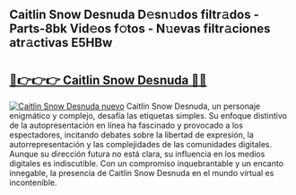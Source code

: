 ## Caitlin Snow Desnuda D𝚎sn𝚞dos filtr𝚊dos - Parts-8bk Vid𝚎os f𝚘tos - N𝚞evas filtr𝚊ciones atr𝚊ctivas E5HBw

# <h2><a href="http://mb4wvg.tromn.icu/?c=Caitlin+Snow+Desnuda">🔗👉👉👉 Caitlin Snow Desnuda 🔗🔗</a></h2>

[![Caitlin Snow Desnuda nuevo](https://i.imgur.com/pEAQMta.gif)](http://mb4wvg.tromn.icu/?c=Caitlin+Snow+Desnuda)
Caitlin Snow Desnuda, un personaje enigmático y complejo, desafía las etiquetas simples. Su enfoque distintivo de la autopresentación en línea ha fascinado y provocado a los espectadores, incitando debates sobre la libertad de expresión, la autorrepresentación y las complejidades de las comunidades digitales. Aunque su dirección futura no está clara, su influencia en los medios digitales es indiscutible. Con un compromiso inquebrantable y un encanto innegable, la presencia de Caitlin Snow Desnuda en el mundo virtual es incontenible.
